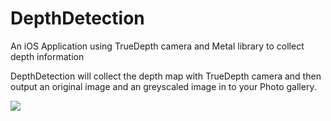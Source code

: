 # DepthDetection
An iOS Application using TrueDepth camera and Metal library to collect depth information

DepthDetection will collect the depth map with TrueDepth camera and then output an original image and an greyscaled image in to your Photo gallery.

![](https://github.com/Olament/DepthDetection/blob/master/imgs/flowchart.png)
